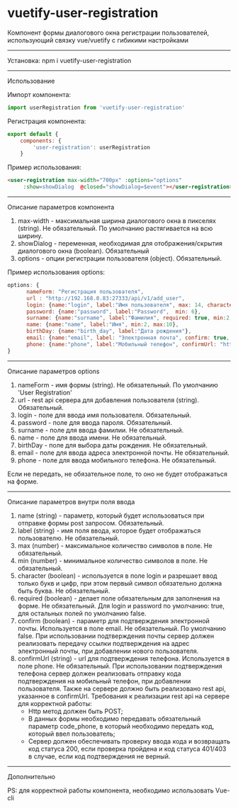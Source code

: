 # vuetify-user-registration
Компонент формы диалогового окна регистрации пользователей, использующий связку 
vue/vuetify с гибикими настройками

--------------------------
Установка: npm i vuetify-user-registration

--------------------------
Использование

Импорт компонента: 
```javascript  
import userRegistration from 'vuetify-user-registration'
```
Регистрация компонента:
```javascript 
export default {
    components: {
        'user-registration': userRegistration
    } 
```
Пример использования: 
```html 
<user-registration max-width="700px" :options="options"
     :show=showDialog  @closed="showDialog=$event"></user-registration>
```

---------------------------
Описание параметров компонента

1. max-width - максимальная ширина диалогового окна в пикселях (string). Не обязательный. По умолчанию растягивается на всю ширину.
2. showDialog  - переменная, необходимая для отображения/скрытия диалогового окна (boolean). Обязательный
3. options - опции регистрации пользователя (object). Обязательный.

Пример использования options:
```javascript
options: {
      nameForm: "Регистрация пользователя",
      url : "http://192.168.0.83:27333/api/v1/add_user",
      login: {name:"login", label:"Имя пользователя", max: 14, character:true},
      password: {name:"password", label:"Password",  min: 6},
      surname: {name:"surname", label:"Фамилия", required: true, min:2, max:15},
      name: {name:"name", label:"Имя", min:2, max:10},
      birthDay: {name:"birth_day", label:"Дата рождения"},
      email: {name:"email", label: "Электронная почта", confirm: true, required: true},
      phone: {name:"phone", label:"Мобильный телефон", confirmUrl: "http://192.168.3.101:27333/api/v1/confirm_phone", required: true}
}
```
---------------------------
Описание параметров options

1. nameForm - имя формы (string). Не обязательный. По умолчанию 'User Registration'
2. url - rest api сервера для добавления пользователя (string). Обязательный.
3. login - поле для ввода имя пользователя. Обязательный.
4. password - поле для ввода пароля. Обязательный.
5. surname - поле для ввода фамилии. Не обязательный.
6. name - поле для ввода имени. Не обязательный.
7. birthDay - поле для выбора даты рождения. Не обязательный.
8. email - поле для ввода адреса электронной почты. Не обязательный.
9. phone - поле для ввода мобильного телефона. Не обязательный.

Если не передать, не обязательное поле, то оно не будет отображаться на форме.

----------------------------
Описание параметров внутри поля ввода
1. name (string) - параметр, который будет использоваться при отправке формы post запросом. Обязательный.
2. label (string) - имя поля ввода, которое будет отображаться пользователю. Не обязательный.
3. max (number) - максимальное количество символов в поле. Не обязательный.
4. min (number) - минимальное количество символов в поле. Не обязательный.
5. character (boolean) - используется в поле login и разрешает ввод только букв и цифр, 
при этом первый символ обязательно должна быть буква. Не обязательный.
6. required (boolean) - делает поле обязательным для заполнения на форме. Не обязательный. 
Для login и password по умолчанию: true, для остальных полей по умолчанию false.
7. confirm (boolean) - параметр для подтверждения электронной почты. 
Используется в поле email. Не обязательный. По умолчанию false. При использовании подтверждения 
почты сервер должен реализовать передачу ссылки подтверждения на адрес электронный почты, 
при добавлении нового пользователя.
8. confirmUrl (string) - url для подтверждения телефона. Используется в поле phone. Не обязательный.
При использовании подтверждения телефона сервер должен реализовать отправку кода подтверждения на
мобильный телефон, при добавлении пользователя. Также на сервере должно быть реализовано 
rest api, указанное в confirmUrl. 
Требования к реализации rest api на сервере для корректной работы:
    -  Http метод должен быть POST;
    -  В данных формы необходимо передавать обязательный параметр code_phone, в который необходимо 
    передать код, который ввел пользователь;
    - Сервер должен обеспечивать проверку ввода кода и возвращать код статуса 200, если проверка
    пройдена и код статуса 401/403 в случае, если код подтверждения не верный.

----------------------------
Дополнительно

PS: для корректной работы компонента, необходимо использовать Vue-cli
